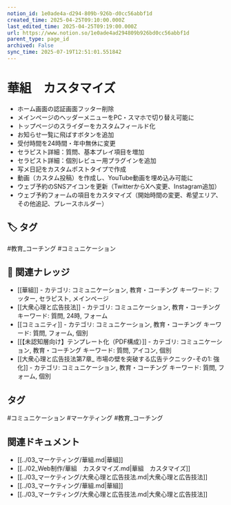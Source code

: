 ```yaml
---
notion_id: 1e0ade4a-d294-809b-926b-d0cc56abbf1d
created_time: 2025-04-25T09:10:00.000Z
last_edited_time: 2025-04-25T09:19:00.000Z
url: https://www.notion.so/1e0ade4ad294809b926bd0cc56abbf1d
parent_type: page_id
archived: False
sync_time: 2025-07-19T12:51:01.551842
---
```


# 華組　カスタマイズ

- ホーム画面の認証画面フッター削除
- メインページのヘッダーメニューをPC・スマホで切り替え可能に
- トップページのスライダーをカスタムフィールド化
- お知らせ一覧に飛ばすボタンを追加
- 受付時間を24時間・年中無休に変更
- セラピスト詳細：質問、基本プレイ項目を増加
- セラピスト詳細：個別レビュー用プラグインを追加
- 写メ日記をカスタムポストタイプで作成
- 動画（カスタム投稿）を作成し、YouTube動画を埋め込み可能に
- ウェブ予約のSNSアイコンを更新（TwitterからXへ変更、Instagram追加）
- ウェブ予約フォームの項目をカスタマイズ（開始時間の変更、希望エリア、その他追記、プレースホルダー）

## 🏷️ タグ
#教育_コーチング #コミュニケーション

## 🔗 関連ナレッジ
- [[華組]] - カテゴリ: コミュニケーション, 教育・コーチング キーワード: フッター, セラピスト, メインページ
- [[大衆心理と広告技法]] - カテゴリ: コミュニケーション, 教育・コーチング キーワード: 質問, 24時, フォーム
- [[コミュニティ]] - カテゴリ: コミュニケーション, 教育・コーチング キーワード: 質問, フォーム, 個別
- [[【未認知層向け】テンプレート化（PDF構成）]] - カテゴリ: コミュニケーション, 教育・コーチング キーワード: 質問, アイコン, 個別
- [[大衆心理と広告技法第7章_ 市場の壁を突破する広告テクニック-その1: 強化]] - カテゴリ: コミュニケーション, 教育・コーチング キーワード: 質問, フォーム, 個別


## タグ

#コミュニケーション #マーケティング #教育_コーチング 

## 関連ドキュメント

- [[../03_マーケティング/華組.md|華組]]
- [[../02_Web制作/華組　カスタマイズ.md|華組　カスタマイズ]]
- [[../03_マーケティング/大衆心理と広告技法.md|大衆心理と広告技法]]
- [[../03_マーケティング/華組.md|華組]]
- [[../03_マーケティング/大衆心理と広告技法.md|大衆心理と広告技法]]
